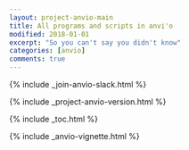 ```yaml
---
layout: project-anvio-main
title: All programs and scripts in anvi'o
modified: 2018-01-01
excerpt: "So you can't say you didn't know"
categories: [anvio]
comments: true
---
```


{% include _join-anvio-slack.html %}

{% include _project-anvio-version.html %}

{% include _toc.html %}

{% include _anvio-vignette.html %}
